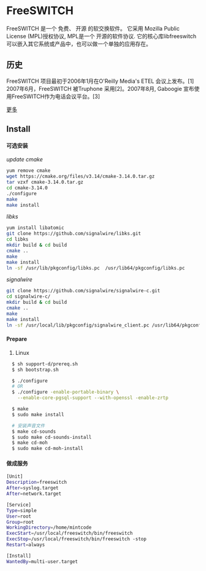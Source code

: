 # FreeSWITCH
FreeSWITCH 是一个 免费、 开源 的软交换软件。 它采用 Mozilla Public License (MPL)授权协议, MPL是一个 开源的软件协议. 它的核心库libfreeswitch可以嵌入其它系统或产品中，也可以做一个单独的应用存在。

## 历史

FreeSWITCH 项目最初于2006年1月在O'Reilly Media's ETEL 会议上发布。[1] 2007年6月，FreeSWITCH 被Truphone 采用[2]。2007年8月, Gaboogie 宣布使用FreeSWITCH作为电话会议平台。[3]

[更多](https://zh.wikipedia.org/wiki/FreeSWITCH)

## Install

#### 可选安装

*update cmake*
```sh
yum remove cmake
wget https://cmake.org/files/v3.14/cmake-3.14.0.tar.gz
tar vzxf cmake-3.14.0.tar.gz
cd cmake-3.14.0
./configure
make
make install
```

*libks*
```sh
yum install libatomic
git clone https://github.com/signalwire/libks.git
cd libks
mkdir build & cd build
cmake ..
make
make install
ln -sf /usr/lib/pkgconfig/libks.pc  /usr/lib64/pkgconfig/libks.pc
```

*signalwire*
```sh
git clone https://github.com/signalwire/signalwire-c.git
cd signalwire-c/
mkdir build & cd build
cmake ..
make
make install
ln -sf /usr/local/lib/pkgconfig/signalwire_client.pc /usr/lib64/pkgconfig/signalwire_client.pc
```

#### Prepare
1. Linux 
  
```sh
  $ sh support-d/prereq.sh
  $ sh bootstrap.sh

  $ ./configure
  # OR
  $ ./configure -enable-portable-binary \
    --enable-core-pgsql-support --with-openssl -enable-zrtp 

  $ make
  $ sudo make install

  # 安装声音文件
  $ make cd-sounds
  $ sudo make cd-sounds-install
  $ make cd-moh
  $ sudo make cd-moh-install
```

#### 做成服务
```sh
[Unit]
Description=freeswitch
After=syslog.target
After=network.target

[Service]
Type=simple
User=root
Group=root
WorkingDirectory=/home/mintcode
ExecStart=/usr/local/freeswitch/bin/freeswitch
ExecStop=/usr/local/freeswitch/bin/freeswitch -stop 
Restart=always

[Install]
WantedBy=multi-user.target
```

